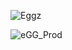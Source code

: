 
![Eggz](https://user-images.githubusercontent.com/20558188/231897545-5bfb2941-a5b1-46e4-8c16-6017a2cd6897.png)

![eGG_Prod](https://user-images.githubusercontent.com/20558188/231896945-ff2df3fc-7614-4c0e-b4e5-a7179e235ad9.png)
